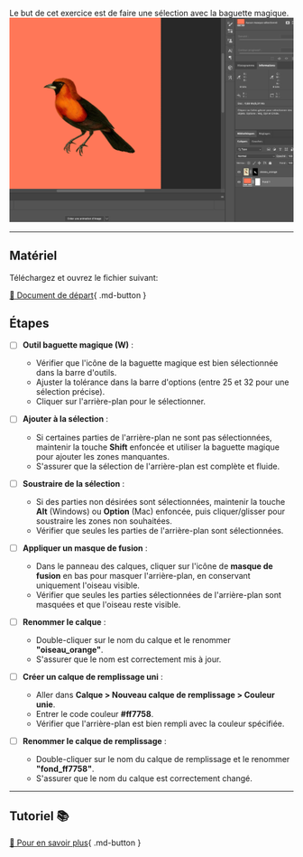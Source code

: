 Le but de cet exercice est de faire une sélection avec la baguette magique. 
![](../assets/image/08_mesange_orange.png)
***

## Matériel

Téléchargez et ouvrez le fichier suivant:

[📁 Document de départ](../assets/image/08_mesanges.jpg){ .md-button }   <br>

## Étapes

- [ ] **Outil baguette magique (W)** :
  - Vérifier que l'icône de la baguette magique est bien sélectionnée dans la barre d'outils.
  - Ajuster la tolérance dans la barre d'options (entre 25 et 32 pour une sélection précise).
  - Cliquer sur l'arrière-plan pour le sélectionner.

- [ ] **Ajouter à la sélection** :
  - Si certaines parties de l'arrière-plan ne sont pas sélectionnées, maintenir la touche **Shift** enfoncée et utiliser la baguette magique pour ajouter les zones manquantes.
  - S'assurer que la sélection de l'arrière-plan est complète et fluide.

- [ ] **Soustraire de la sélection** :
  - Si des parties non désirées sont sélectionnées, maintenir la touche **Alt** (Windows) ou **Option** (Mac) enfoncée, puis cliquer/glisser pour soustraire les zones non souhaitées.
  - Vérifier que seules les parties de l'arrière-plan sont sélectionnées.

- [ ] **Appliquer un masque de fusion** :
  - Dans le panneau des calques, cliquer sur l'icône de **masque de fusion** en bas pour masquer l'arrière-plan, en conservant uniquement l'oiseau visible.
  - Vérifier que seules les parties sélectionnées de l'arrière-plan sont masquées et que l'oiseau reste visible.

- [ ] **Renommer le calque** :
  - Double-cliquer sur le nom du calque et le renommer **"oiseau_orange"**.
  - S'assurer que le nom est correctement mis à jour.

- [ ] **Créer un calque de remplissage uni** :
  - Aller dans **Calque > Nouveau calque de remplissage > Couleur unie**.
  - Entrer le code couleur **#ff7758**.
  - Vérifier que l'arrière-plan est bien rempli avec la couleur spécifiée.

- [ ] **Renommer le calque de remplissage** :
  - Double-cliquer sur le nom du calque de remplissage et le renommer **"fond_ff7758"**.
  - S'assurer que le nom du calque est correctement changé.


***

## Tutoriel 📚

[📖 Pour en savoir plus](https://uqam-my.sharepoint.com/:v:/g/personal/lavoie-pilote_francoise_uqam_ca/ET9NSGc2Ts5Ctdr63yH28n0BdkoE6fvHdtZIkcsjqBv2dQ?nav=eyJyZWZlcnJhbEluZm8iOnsicmVmZXJyYWxBcHAiOiJPbmVEcml2ZUZvckJ1c2luZXNzIiwicmVmZXJyYWxBcHBQbGF0Zm9ybSI6IldlYiIsInJlZmVycmFsTW9kZSI6InZpZXciLCJyZWZlcnJhbFZpZXciOiJNeUZpbGVzTGlua0NvcHkifX0&e=H5hXDS){ .md-button }   <br>
